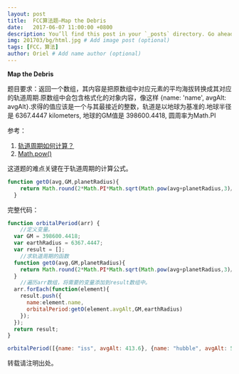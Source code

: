 ```yaml
---
layout: post
title:  FCC算法题—Map the Debris
date:   2017-06-07 11:00:00 +0800
description: You’ll find this post in your `_posts` directory. Go ahead and edit it and re-build the site to see your changes. # Add post description (optional)
img: 201703/bg/html.jpg # Add image post (optional)
tags: [FCC，算法]
author: Oriel # Add name author (optional)
---
```

**Map the Debris**

题目要求：返回一个数组，其内容是把原数组中对应元素的平均海拔转换成其对应的轨道周期.原数组中会包含格式化的对象内容，像这样 {name: 'name', avgAlt: avgAlt}.求得的值应该是一个与其最接近的整数，轨道是以地球为基准的.地球半径是 6367.4447 kilometers, 地球的GM值是 398600.4418, 圆周率为Math.PI

参考：
1. [轨道周期如何计算？](https://zh.wikipedia.org/wiki/%E8%BD%A8%E9%81%93%E5%91%A8%E6%9C%9F "轨道周期如何计算？")
2. [Math.pow()](https://developer.mozilla.org/zh-CN/docs/Web/JavaScript/Reference/Global_Objects/Math/pow "Math.pow()")

这道题的难点关键在于轨道周期的计算公式。
```javascript
function getO(avg,GM,planetRadius){
    return Math.round(2*Math.PI*Math.sqrt(Math.pow(avg+planetRadius,3)/GM));
  }
```
完整代码：
```javascript
function orbitalPeriod(arr) {
	//定义变量。
  var GM = 398600.4418;
  var earthRadius = 6367.4447;
  var result = [];
	//求轨道周期的函数
  function getO(avg,GM,planetRadius){
    return Math.round(2*Math.PI*Math.sqrt(Math.pow(avg+planetRadius,3)/GM));
  }
	//遍历arr数组，将需要的变量添加到result数组中。
  arr.forEach(function(element){
    result.push({
      name:element.name,
      orbitalPeriod:getO(element.avgAlt,GM,earthRadius)
    });
  });
  return result;
}

orbitalPeriod([{name: "iss", avgAlt: 413.6}, {name: "hubble", avgAlt: 556.7}, {name: "moon", avgAlt: 378632.553}]);

```

转载请注明出处。